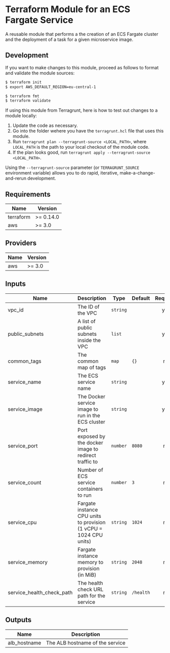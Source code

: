 # Terraform Module for an ECS Fargate Service

A reusable module that performs a the creation of an ECS Fargate cluster and the deployment of a
task for a given microservice image.

## Development

If you want to make changes to this module, proceed as follows to format and validate the module sources:

```bash
$ terraform init
$ export AWS_DEFAULT_REGION=eu-central-1

$ terraform fmt
$ terraform validate
``` 

If using this module from Terragrunt, here is how to test out changes to a module locally:

1. Update the code as necessary.
2. Go into the folder wehere you have the `terragrunt.hcl` file that uses this module.
3. Run `terragrunt plan --terragrunt-source <LOCAL_PATH>`, where `LOCAL_PATH` is the path to your local checkout of the module code.
4. If the plan looks good, run `terragrunt apply --terragrunt-source <LOCAL_PATH>`.

Using the `--terragrunt-source` parameter (or `TERRAGRUNT_SOURCE` environment variable) allows you to do rapid, iterative, make-a-change-and-rerun development.

## Requirements

| Name | Version |
|------|---------|
| terraform | >= 0.14.0 |
| aws       | >= 3.0 |

## Providers

| Name | Version |
|------|---------|
| aws  | >= 3.0 |

## Inputs

| Name | Description | Type | Default | Required |
|------|-------------|------|---------|:--------:|
| vpc_id | The ID of the VPC | `string` |  | yes |
| public_subnets | A list of public subnets inside the VPC | `list` |  | yes |
| common_tags | The common map of tags | `map` | `{}` | no |
| service_name | The ECS service name | `string` |  | yes |
| service_image | The Docker service image to run in the ECS cluster | `string` | | yes |
| service_port | Port exposed by the docker image to redirect traffic to | `number` | `8080` | no |
| service_count | Number of ECS service containers to run | `number` | `3` | no |
| service_cpu | Fargate instance CPU units to provision (1 vCPU = 1024 CPU units) | `string` | `1024` | no |
| service_memory | Fargate instance memory to provision (in MiB) | `string` | `2048` | no |
| service_health_check_path | The health check URL path for the service | `string` | `/health` | no |

## Outputs

| Name | Description |
|------|-------------|
| alb_hostname | The ALB hostname of the service |
